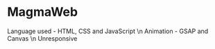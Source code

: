 # MagmaWeb

Language used - HTML, CSS and JavaScript \n
Animation - GSAP and Canvas \n
Unresponsive
